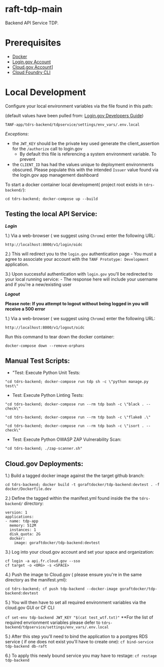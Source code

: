 # raft-tdp-main

Backend API Service TDP.

# Prerequisites

-   [Docker](https://docs.docker.com/docker-for-mac/install/)
-   [Login.gov Account](https://login.gov/)
-   [Cloud.gov Account](https://cloud.gov/)]
-   [Cloud Foundry CLI](https://docs.cloudfoundry.org/cf-cli/install-go-cli.html)

# Local Development

Configure your local environment variables via the file found in this path:

(default values have been pulled from: [Login.gov Developers Guide](https://developers.login.gov/oidc/))

`TANF-app/tdrs-backend/tdpservice/settings/env_vars/.env.local`

_Exceptions_:

-   the `JWT_KEY` should be the private key used generate the client_assertion for the `/authorize` call to login.gov
    -   By default this file is referencing a system environment variable. To prevent
-   the `CLIENT_ID` has had the values unique to deployment environments obscured. Please populate this with the intended `Issuer` value found via the login.gov app management dashboard

To start a docker container local development( project root exists in `tdrs-backend/`):

```
cd tdrs-backend; docker-compose up --build
```

## Testing the local API Service:

**_Login_**

1.) Via a web-browser ( we suggest using `Chrome`) enter the following URL:

```
http://localhost:8000/v1/login/oidc
```

2.) This will redirect you to the `login.gov` authentication page - You must a agree to associate your account with the `TANF Prototype: Development` application.

3.) Upon successful authentication with `login.gov` you'll be redirected to your local running service: - The response here will include your username and if you're a new/existing user

**_Logout_**

**Please note: If you attempt to logout without being logged in you will receive a 500 error**

1.) Via a web-browser ( we suggest using `Chrome`) enter the following URL:

```
http://localhost:8000/v1/logout/oidc
```

Run this command to tear down the docker container:

```
docker-compose down --remove-orphans
```

## Manual Test Scripts:

-   "Test: Execute Python Unit Tests:

`"cd tdrs-backend; docker-compose run tdp sh -c \"python manage.py test\"`

-   Test: Execute Python Linting Tests:

`"cd tdrs-backend; docker-compose run --rm tdp bash -c \"black . --check\"`

`"cd tdrs-backend; docker-compose run --rm tdp bash -c \"flake8 .\"`

`"cd tdrs-backend; docker-compose run --rm tdp bash -c \"isort . -- check\"`

-   Test: Execute Python OWASP ZAP Vulnerability Scan:

`"cd tdrs-backend; ./zap-scanner.sh"`

## Cloud.gov Deployments:

1.) Build a tagged docker image against the the target github branch:

`cd tdrs-backend; docker build -t goraftdocker/tdp-backend:devtest . -f docker/Dockerfile.dev`

2.) Define the tagged within the manifest.yml found inside the the `tdrs-backend/` directory:

```
version: 1
applications:
- name: tdp-app
  memory: 512M
  instances: 1
  disk_quota: 2G
  docker:
    image: goraftdocker/tdp-backend:devtest
```

3.) Log into your cloud.gov account and set your space and organization:

```
cf login -a api.fr.cloud.gov --sso
cf target -o <ORG> -s <SPACE>
```

4.) Push the image to Cloud.gov ( please ensure you're in the same directory as the manifest.yml):

`cd tdrs-backend; cf push tdp-backend --docker-image goraftdocker/tdp-backend:devtest`

5.) You will then have to set all required environment variables via the cloud.gov GUI or CF CLI

`cf set-env tdp-backend JWT_KEY "$(cat test_wtf.txt)"`
\*\*For the list of required envrionment variables please defer to `tdrs-backend/tdpservice/settings/env_vars/.env.local`

5.) After this step you'll need to bind the application to a postgres RDS service ( if one does not exist you'll have to create one):
`cf bind-service tdp-backend db-raft`

6.) To apply this newly bound service you may have to restage:
`cf restage tdp-backend`

